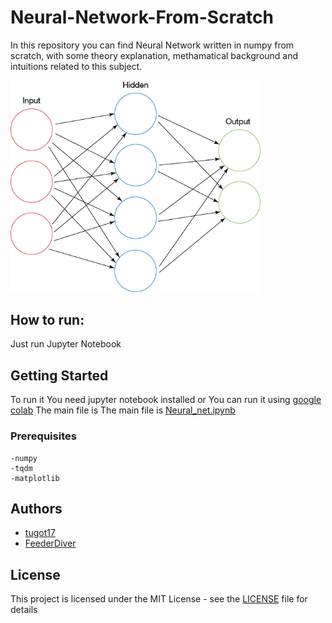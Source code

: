 # Neural-Network-From-Scratch


In this repository you can find Neural Network written in numpy from scratch, with some theory explanation, methamatical background
and intuitions related to this subject.


<img src="Neural_net/neural_net.jpg" alt="drawing" width="400px"/>

## How to run:
Just run Jupyter Notebook




## Getting Started   

To run it You need jupyter notebook installed or You can run it using [google colab](https://colab.research.google.com)
The main file is The main file is [Neural_net.ipynb](Neural_net.ipynb) 

### Prerequisites
```
-numpy
-tqdm
-matplotlib
```


## Authors

* [tugot17](https://github.com/tugot17)
* [FeederDiver](https://github.com/FeederDiver) 


## License

This project is licensed under the MIT License - see the [LICENSE](LICENSE) file for details


